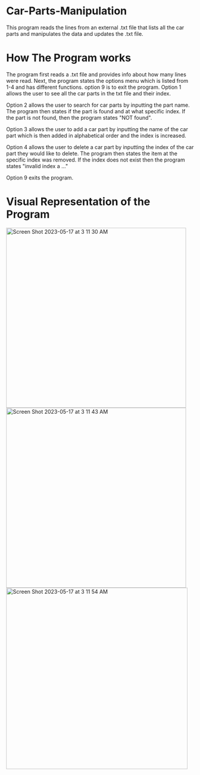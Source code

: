 # Car-Parts-Manipulation
This program reads the lines from an external .txt file that lists all the car parts and manipulates the data and updates the .txt file. 

# How The Program works
The program first reads a .txt file and provides info about how many lines were read. Next, the program states the options menu which is listed from 1-4 and has different functions. option 9 is to exit the program. 
Option 1 allows the user to see all the car parts in the txt file and their index.  

Option 2 allows the user to search for car parts by inputting the part name. The program then states if the part is found and at what specific index. If the part is not found, then the program states "NOT found". 

Option 3 allows the user to add a car part by inputting the name of the car part which is then added in alphabetical order and the index is increased. 

Option 4 allows the user to delete a car part by inputting the index of the car part they would like to delete. The program then states the item at the specific index was removed. If  the index does not exist then the program states "invalid index a ..."  

Option 9 exits the program. 

# Visual Representation of the Program 
<img width="483" alt="Screen Shot 2023-05-17 at 3 11 30 AM" src="https://github.com/tahmidfaiz/Car-Parts-Manipulation/assets/113638585/5e2795e2-9c70-45e3-8867-e95cb8dbd827">

 <img width="483" alt="Screen Shot 2023-05-17 at 3 11 43 AM" src="https://github.com/tahmidfaiz/Car-Parts-Manipulation/assets/113638585/a676f2f0-1a18-4317-ad93-403735dfebac">
 
<img width="487" alt="Screen Shot 2023-05-17 at 3 11 54 AM" src="https://github.com/tahmidfaiz/Car-Parts-Manipulation/assets/113638585/2328184e-e0d6-4aef-9655-dec0c9645746">
